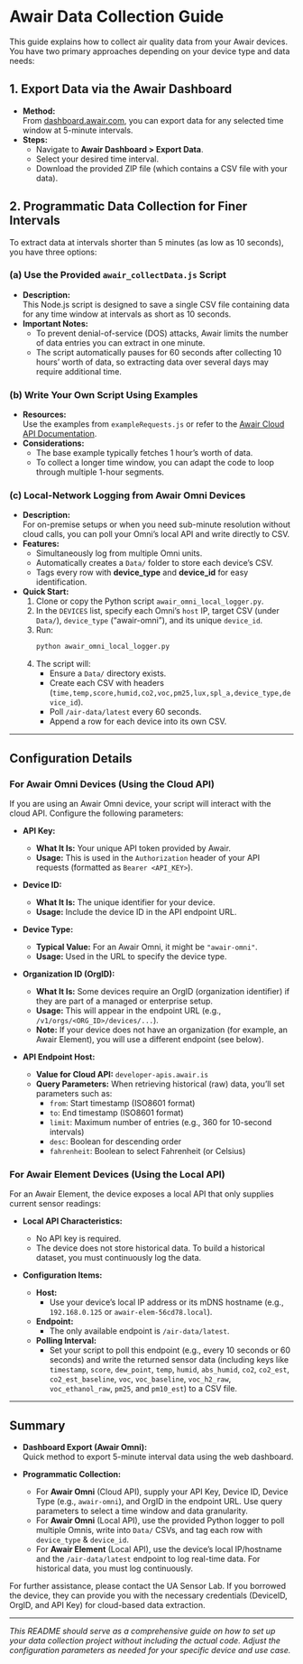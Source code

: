 # Awair Data Collection Guide

This guide explains how to collect air quality data from your Awair devices. You have two primary approaches depending on your device type and data needs:

## 1. Export Data via the Awair Dashboard
- **Method:**  
  From [dashboard.awair.com](https://dashboard.awair.com), you can export data for any selected time window at 5-minute intervals.
- **Steps:**
  - Navigate to **Awair Dashboard > Export Data**.
  - Select your desired time interval.
  - Download the provided ZIP file (which contains a CSV file with your data).

## 2. Programmatic Data Collection for Finer Intervals
To extract data at intervals shorter than 5 minutes (as low as 10 seconds), you have three options:

### (a) Use the Provided `awair_collectData.js` Script
- **Description:**  
  This Node.js script is designed to save a single CSV file containing data for any time window at intervals as short as 10 seconds.
- **Important Notes:**
  - To prevent denial-of-service (DOS) attacks, Awair limits the number of data entries you can extract in one minute.
  - The script automatically pauses for 60 seconds after collecting 10 hours’ worth of data, so extracting data over several days may require additional time.

### (b) Write Your Own Script Using Examples
- **Resources:**  
  Use the examples from `exampleRequests.js` or refer to the [Awair Cloud API Documentation](https://docs.dashboard.getawair.com/).
- **Considerations:**
  - The base example typically fetches 1 hour’s worth of data.
  - To collect a longer time window, you can adapt the code to loop through multiple 1-hour segments.

### (c) Local-Network Logging from Awair Omni Devices
- **Description:**  
  For on-premise setups or when you need sub-minute resolution without cloud calls, you can poll your Omni’s local API and write directly to CSV.
- **Features:**
  - Simultaneously log from multiple Omni units.
  - Automatically creates a `Data/` folder to store each device’s CSV.
  - Tags every row with **device_type** and **device_id** for easy identification.
- **Quick Start:**
  1. Clone or copy the Python script `awair_omni_local_logger.py`.
  2. In the `DEVICES` list, specify each Omni’s `host` IP, target CSV (under `Data/`), `device_type` (“awair-omni”), and its unique `device_id`.
  3. Run:
     ```bash
     python awair_omni_local_logger.py
     ```
  4. The script will:
     - Ensure a `Data/` directory exists.
     - Create each CSV with headers (`time,temp,score,humid,co2,voc,pm25,lux,spl_a,device_type,device_id`).
     - Poll `/air-data/latest` every 60 seconds.
     - Append a row for each device into its own CSV.

---

## Configuration Details

### For Awair Omni Devices (Using the Cloud API)
If you are using an Awair Omni device, your script will interact with the cloud API. Configure the following parameters:

- **API Key:**  
  - **What It Is:** Your unique API token provided by Awair.  
  - **Usage:** This is used in the `Authorization` header of your API requests (formatted as `Bearer <API_KEY>`).

- **Device ID:**  
  - **What It Is:** The unique identifier for your device.  
  - **Usage:** Include the device ID in the API endpoint URL.
  
- **Device Type:**  
  - **Typical Value:** For an Awair Omni, it might be `"awair-omni"`.  
  - **Usage:** Used in the URL to specify the device type.

- **Organization ID (OrgID):**  
  - **What It Is:** Some devices require an OrgID (organization identifier) if they are part of a managed or enterprise setup.  
  - **Usage:** This will appear in the endpoint URL (e.g., `/v1/orgs/<ORG_ID>/devices/...`).  
  - **Note:** If your device does not have an organization (for example, an Awair Element), you will use a different endpoint (see below).

- **API Endpoint Host:**  
  - **Value for Cloud API:** `developer-apis.awair.is`  
  - **Query Parameters:** When retrieving historical (raw) data, you’ll set parameters such as:
    - `from`: Start timestamp (ISO8601 format)
    - `to`: End timestamp (ISO8601 format)
    - `limit`: Maximum number of entries (e.g., 360 for 10-second intervals)
    - `desc`: Boolean for descending order
    - `fahrenheit`: Boolean to select Fahrenheit (or Celsius)

### For Awair Element Devices (Using the Local API)
For an Awair Element, the device exposes a local API that only supplies current sensor readings:
- **Local API Characteristics:**  
  - No API key is required.  
  - The device does not store historical data. To build a historical dataset, you must continuously log the data.
  
- **Configuration Items:**
  - **Host:**  
    - Use your device’s local IP address or its mDNS hostname (e.g., `192.168.0.125` or `awair-elem-56cd78.local`).
  - **Endpoint:**  
    - The only available endpoint is `/air-data/latest`.
  - **Polling Interval:**  
    - Set your script to poll this endpoint (e.g., every 10 seconds or 60 seconds) and write the returned sensor data (including keys like `timestamp`, `score`, `dew_point`, `temp`, `humid`, `abs_humid`, `co2`, `co2_est`, `co2_est_baseline`, `voc`, `voc_baseline`, `voc_h2_raw`, `voc_ethanol_raw`, `pm25`, and `pm10_est`) to a CSV file.

---

## Summary

- **Dashboard Export (Awair Omni):**  
  Quick method to export 5-minute interval data using the web dashboard.

- **Programmatic Collection:**  
  - For **Awair Omni** (Cloud API), supply your API Key, Device ID, Device Type (e.g., `awair-omni`), and OrgID in the endpoint URL. Use query parameters to select a time window and data granularity.  
  - For **Awair Omni** (Local API), use the provided Python logger to poll multiple Omnis, write into `Data/` CSVs, and tag each row with `device_type` & `device_id`.  
  - For **Awair Element** (Local API), use the device’s local IP/hostname and the `/air-data/latest` endpoint to log real-time data. For historical data, you must log continuously.

For further assistance, please contact the UA Sensor Lab. If you borrowed the device, they can provide you with the necessary credentials (DeviceID, OrgID, and API Key) for cloud-based data extraction.

---

*This README should serve as a comprehensive guide on how to set up your data collection project without including the actual code. Adjust the configuration parameters as needed for your specific device and use case.*  
